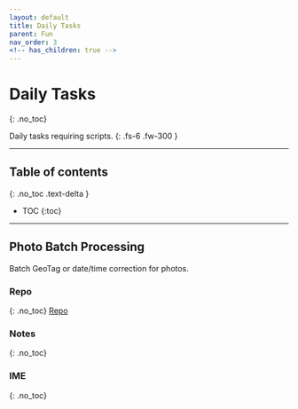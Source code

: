 ```yaml
---
layout: default
title: Daily Tasks
parent: Fun
nav_order: 3
<!-- has_children: true -->
---
```


# Daily Tasks
{: .no_toc}

Daily tasks requiring scripts.
{: .fs-6 .fw-300 }

---

## Table of contents
{: .no_toc .text-delta }

* TOC
{:toc}

---

## Photo Batch Processing
Batch GeoTag or date/time correction for photos.

### Repo
{: .no_toc}
[Repo](https://github.com/chrispwu/pic_batchprocess)

### Notes
{: .no_toc}

### IME
{: .no_toc}